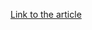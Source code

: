 [Link to the article](https://thehackernews.com/2025/09/cisa-sounds-alarm-on-critical-sudo-flaw.html)
